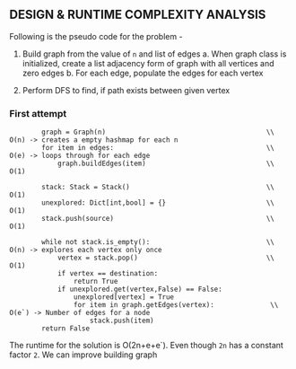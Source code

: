 ## DESIGN & RUNTIME COMPLEXITY ANALYSIS

Following is the pseudo code for the problem - 
1. Build graph from the value of `n` and list of edges
    a. When graph class is initialized, create a list adjacency form of graph with all vertices and zero edges
    b. For each edge, populate the edges for each vertex

2. Perform DFS to find, if path exists between given vertex

### First attempt
```
        graph = Graph(n)                                        \\ O(n) -> creates a empty hashmap for each n
        for item in edges:                                      \\ O(e) -> loops through for each edge
            graph.buildEdges(item)                              \\ O(1)

        stack: Stack = Stack()                                  \\ O(1)
        unexplored: Dict[int,bool] = {}                         \\ O(1)
        stack.push(source)                                      \\ O(1)

        while not stack.is_empty():                             \\ O(n) -> explores each vertex only once
            vertex = stack.pop()                                \\ O(1)
            if vertex == destination:
                return True
            if unexplored.get(vertex,False) == False:
                unexplored[vertex] = True
                for item in graph.getEdges(vertex):              \\ O(e`) -> Number of edges for a node
                    stack.push(item)
        return False
```

The runtime for the solution is O(2n+e+e\`). Even though `2n` has a constant factor `2`. We can improve building graph